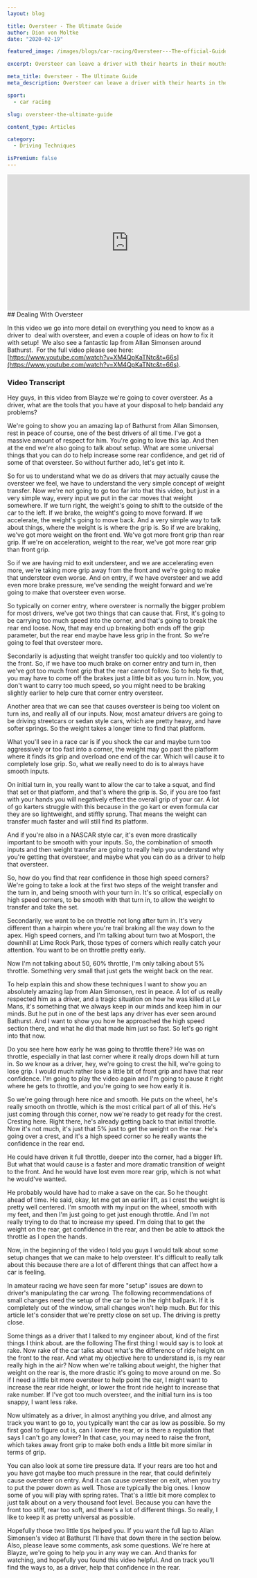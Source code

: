 ```yaml
---
layout: blog

title: Oversteer - The Ultimate Guide
author: Dion von Moltke
date: "2020-02-19"

featured_image: /images/blogs/car-racing/Oversteer---The-official-Guide-compressor.jpg

excerpt: Oversteer can leave a driver with their hearts in their mouths. Want to know how to deal with oversteer as a driver? Our pro race car drivers discuss here!

meta_title: Oversteer - The Ultimate Guide
meta_description: Oversteer can leave a driver with their hearts in their mouths. Want to know how to deal with oversteer as a driver? Our pro race car drivers discuss here!

sport:
  - car racing

slug: oversteer-the-ultimate-guide

content_type: Articles

category:
  - Driving Techniques

isPremium: false
---
```


<iframe title="Blog iFrame" id="videoIframe" width="560" height="315" src="https://www.youtube.com/embed/xOA0CWYXqMc" frameborder="0" allow="accelerometer; autoplay; encrypted-media; gyroscope; picture-in-picture" allowfullscreen></iframe>
## Dealing With Oversteer

In this video we go into more detail on everything you need to know as a driver to  deal with oversteer, and even a couple of ideas on how to fix it with setup!  We also see a fantastic lap from Allan Simonsen around Bathurst.  For the full video please see here: [https://www.youtube.com/watch?v=XM4QpKaTNtc&t=66s](https://www.youtube.com/watch?v=XM4QpKaTNtc&t=66s).

### Video Transcript

Hey guys, in this video from Blayze we're going to cover oversteer. As a driver, what are the tools that you have at your disposal to help bandaid any problems?

We're going to show you an amazing lap of Bathurst from Allan Simonsen, rest in peace of course, one of the best drivers of all time. I've got a massive amount of respect for him. You're going to love this lap. And then at the end we're also going to talk about setup. What are some universal things that you can do to help increase some rear confidence, and get rid of some of that oversteer. So without further ado, let's get into it.

So for us to understand what we do as drivers that may actually cause the oversteer we feel, we have to understand the very simple concept of weight transfer. Now we're not going to go too far into that this video, but just in a very simple way, every input we put in the car moves that weight somewhere. If we turn right, the weight's going to shift to the outside of the car to the left. If we brake, the weight's going to move forward. If we accelerate, the weight's going to move back. And a very simple way to talk about things, where the weight is is where the grip is. So if we are braking, we've got more weight on the front end. We've got more front grip than rear grip. If we're on acceleration, weight to the rear, we've got more rear grip than front grip.

So if we are having mid to exit understeer, and we are accelerating even more, we're taking more grip away from the front and we're going to make that understeer even worse. And on entry, if we have oversteer and we add even more brake pressure, we've sending the weight forward and we're going to make that oversteer even worse.

So typically on corner entry, where oversteer is normally the bigger problem for most drivers, we've got two things that can cause that. First, it's going to be carrying too much speed into the corner, and that's going to break the rear end loose. Now, that may end up breaking both ends off the grip parameter, but the rear end maybe have less grip in the front. So we're going to feel that oversteer more.

Secondarily is adjusting that weight transfer too quickly and too violently to the front. So, if we have too much brake on corner entry and turn in, then we've got too much front grip that the rear cannot follow. So to help fix that, you may have to come off the brakes just a little bit as you turn in. Now, you don't want to carry too much speed, so you might need to be braking slightly earlier to help cure that corner entry oversteer.

Another area that we can see that causes oversteer is being too violent on turn ins, and really all of our inputs. Now, most amateur drivers are going to be driving streetcars or sedan style cars, which are pretty heavy, and have softer springs. So the weight takes a longer time to find that platform.

What you'll see in a race car is if you shock the car and maybe turn too aggressively or too fast into a corner, the weight may go past the platform where it finds its grip and overload one end of the car. Which will cause it to completely lose grip. So, what we really need to do is to always have smooth inputs.

On initial turn in, you really want to allow the car to take a squat, and find that set or that platform, and that's where the grip is. So, if you are too fast with your hands you will negatively effect the overall grip of your car. A lot of go karters struggle with this because in the go kart or even formula car they are so lightweight, and stiffly sprung. That means the weight can transfer much faster and will still find its platform.

And if you're also in a NASCAR style car, it's even more drastically important to be smooth with your inputs. So, the combination of smooth inputs and then weight transfer are going to really help you understand why you're getting that oversteer, and maybe what you can do as a driver to help that oversteer.

So, how do you find that rear confidence in those high speed corners? We're going to take a look at the first two steps of the weight transfer and the turn in, and being smooth with your turn in. It's so critical, especially on high speed corners, to be smooth with that turn in, to allow the weight to transfer and take the set.

Secondarily, we want to be on throttle not long after turn in. It's very different than a hairpin where you're trail braking all the way down to the apex. High speed corners, and I'm talking about turn two at Mosport, the downhill at Lime Rock Park, those types of corners which really catch your attention. You want to be on throttle pretty early.

Now I'm not talking about 50, 60% throttle, I'm only talking about 5% throttle. Something very small that just gets the weight back on the rear.

To help explain this and show these techniques I want to show you an absolutely amazing lap from Alan Simonsen, rest in peace. A lot of us really respected him as a driver, and a tragic situation on how he was killed at Le Mans, it's something that we always keep in our minds and keep him in our minds. But he put in one of the best laps any driver has ever seen around Bathurst. And I want to show you how he approached the high speed section there, and what he did that made him just so fast. So let's go right into that now.

Do you see here how early he was going to throttle there? He was on throttle, especially in that last corner where it really drops down hill at turn in. So we know as a driver, hey, we're going to crest the hill, we're going to lose grip. I would much rather lose a little bit of front grip and have that rear confidence. I'm going to play the video again and I'm going to pause it right where he gets to throttle, and you're going to see how early it is.

So we're going through here nice and smooth. He puts on the wheel, he's really smooth on throttle, which is the most critical part of all of this. He's just coming through this corner, now we're ready to get ready for the crest. Cresting here. Right there, he's already getting back to that initial throttle. Now it's not much, it's just that 5% just to get the weight on the rear. He's going over a crest, and it's a high speed corner so he really wants the confidence in the rear end.

He could have driven it full throttle, deeper into the corner, had a bigger lift. But what that would cause is a faster and more dramatic transition of weight to the front. And he would have lost even more rear grip, which is not what he would've wanted.

He probably would have had to make a save on the car. So he thought ahead of time. He said, okay, let me get an earlier lift, as I crest the weight is pretty well centered. I'm smooth with my input on the wheel, smooth with my feet, and then I'm just going to get just enough throttle. And I'm not really trying to do that to increase my speed. I'm doing that to get the weight on the rear, get confidence in the rear, and then be able to attack the throttle as I open the hands.

Now, in the beginning of the video I told you guys I would talk about some setup changes that we can make to help oversteer. It's difficult to really talk about this because there are a lot of different things that can affect how a car is feeling.

In amateur racing we have seen far more "setup" issues are down to driver's manipulating the car wrong. The following recommendations of small changes need the setup of the car to be in the right ballpark. If it is completely out of the window, small changes won't help much. But for this article let's consider that we're pretty close on set up. The driving is pretty close.

Some things as a driver that I talked to my engineer about, kind of the first things I think about. are the following The first thing I would say is to look at rake. Now rake of the car talks about what's the difference of ride height on the front to the rear. And what my objective here to understand is, is my rear really high in the air? Now when we're talking about weight, the higher that weight on the rear is, the more drastic it's going to move around on me. So if I need a little bit more oversteer to help point the car, I might want to increase the rear ride height, or lower the front ride height to increase that rake number. If I've got too much oversteer, and the initial turn ins is too snappy, I want less rake.

Now ultimately as a driver, in almost anything you drive, and almost any track you want to go to, you typically want the car as low as possible. So my first goal to figure out is, can I lower the rear, or is there a regulation that says I can't go any lower? In that case, you may need to raise the front, which takes away front grip to make both ends a little bit more similar in terms of grip.

You can also look at some tire pressure data. If your rears are too hot and you have got maybe too much pressure in the rear, that could definitely cause oversteer on entry. And it can cause oversteer on exit, when you try to put the power down as well. Those are typically the big ones. I know some of you will play with spring rates. That's a little bit more complex to just talk about on a very thousand foot level. Because you can have the front too stiff, rear too soft, and there's a lot of different things. So really, I like to keep it as pretty universal as possible.

Hopefully those two little tips helped you. If you want the full lap to Allan Simonsen's video at Bathurst I'll have that down there in the section below. Also, please leave some comments, ask some questions. We're here at Blayze, we're going to help you in any way we can. And thanks for watching, and hopefully you found this video helpful. And on track you'll find the ways to, as a driver, help that confidence in the rear.
